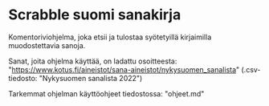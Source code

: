 # Scrabble suomi sanakirja
Komentoriviohjelma, joka etsii ja tulostaa syötetyillä kirjaimilla muodostettavia sanoja.

Sanat, joita ohjelma käyttää, on ladattu osoitteesta: "https://www.kotus.fi/aineistot/sana-aineistot/nykysuomen_sanalista" (.csv-tiedosto: "Nykysuomen sanalista 2022")

Tarkemmat ohjelman käyttöohjeet tiedostossa: "ohjeet.md"
